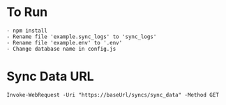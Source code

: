 # To Run 
    - npm install 
    - Rename file 'example.sync_logs' to 'sync_logs'
    - Rename file 'example.env' to '.env'
    - Change database name in config.js      

# Sync Data URL 
    Invoke-WebRequest -Uri "https://baseUrl/syncs/sync_data" -Method GET 
    